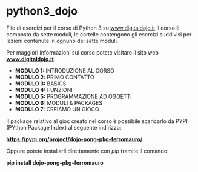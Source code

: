 # python3_dojo
File di esercizi per il corso di Python 3 su www.digitaldojo.it
Il corso è composto da sette moduli, le cartelle contengono gli esercizi suddivisi per lezioni contenute in ognuno dei sette moduli.

Per maggiori informazioni sul corso potete visitare il sito web **www.digitaldojo.it**.

- **MODULO 1:** INTRODUZIONE AL CORSO
- **MODULO 2:** PRIMO CONTATTO
- **MODULO 3:** BASICS
- **MODULO 4:** FUNZIONI
- **MODULO 5:** PROGRAMMAZIONE AD OGGETTI
- **MODULO 6:** MODULI & PACKAGES
- **MODULO 7:** CREIAMO UN GIOCO

Il package relativo al gioc creato nel corso è possibile scaricarlo da PYPI (PYthon Package Index) al seguente indirizzo:

**https://pypi.org/project/dojo-pong-pkg-ferromauro/**

Oppure potete installarli direttamente con *pip* tramite il comando:

**pip install dojo-pong-pkg-ferromauro** 
